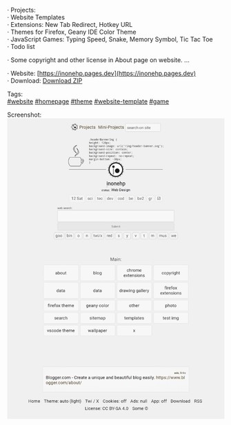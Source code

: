 




· Projects:  
· Website Templates  
· Extensions: New Tab Redirect, Hotkey URL  
· Themes for Firefox, Geany IDE Color Theme  
· JavaScript Games: Typing Speed, Snake, Memory Symbol, Tic Tac Toe  
· Todo list  
  
· Some copyright and other license in About page on website.
...  


· Website: [https://inonehp.pages.dev](https://inonehp.pages.dev)  
· Download: [Download ZIP](https://github.com/inonehp/inonehp.pages.dev/archive/refs/heads/main.zip)  

Tags:  
[#website](https://github.com/topics/website?s=updated)
[#homepage](https://github.com/topics/homepage?s=updated)
[#theme](https://github.com/topics/theme?s=updated)
[#website-template](https://github.com/topics/website-template?s=updated)
[#game](https://github.com/topics/game?s=updated)

  
Screenshot:  
![screenshot](/img/screenshot.png)  
 
